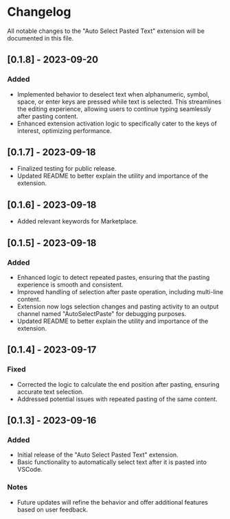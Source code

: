 # Changelog

All notable changes to the "Auto Select Pasted Text" extension will be documented in this file.

## [0.1.8] - 2023-09-20

### Added
- Implemented behavior to deselect text when alphanumeric, symbol, space, or enter keys are pressed while text is selected. This streamlines the editing experience, allowing users to continue typing seamlessly after pasting content.
- Enhanced extension activation logic to specifically cater to the keys of interest, optimizing performance.

## [0.1.7] - 2023-09-18
- Finalized testing for public release.
- Updated README to better explain the utility and importance of the extension.

## [0.1.6] - 2023-09-18
- Added relevant keywords for Marketplace.

## [0.1.5] - 2023-09-18

### Added
- Enhanced logic to detect repeated pastes, ensuring that the pasting experience is smooth and consistent.
- Improved handling of selection after paste operation, including multi-line content.
- Extension now logs selection changes and pasting activity to an output channel named "AutoSelectPaste" for debugging purposes.
- Updated README to better explain the utility and importance of the extension.

## [0.1.4] - 2023-09-17

### Fixed
- Corrected the logic to calculate the end position after pasting, ensuring accurate text selection.
- Addressed potential issues with repeated pasting of the same content.

## [0.1.3] - 2023-09-16

### Added
- Initial release of the "Auto Select Pasted Text" extension.
- Basic functionality to automatically select text after it is pasted into VSCode.

### Notes
- Future updates will refine the behavior and offer additional features based on user feedback.
